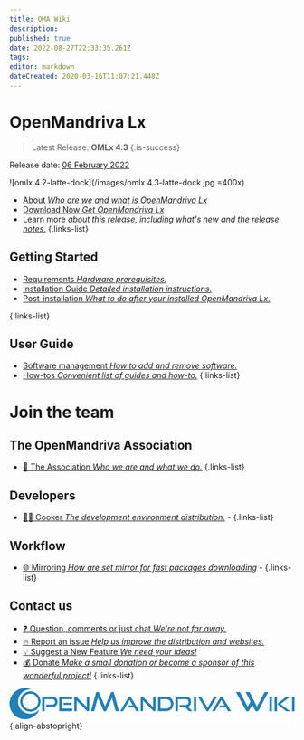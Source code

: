 ```yaml
---
title: OMA Wiki
description: 
published: true
date: 2022-08-27T22:33:35.261Z
tags: 
editor: markdown
dateCreated: 2020-03-16T11:07:21.448Z
---
```


# OpenMandriva Lx

>  Latest Release: **OMLx 4.3**
{.is-success}

Release date:  [06 February 2022](https://www.openmandriva.org/en/news/article/openmandriva-lx-4-3-released)

![omlx.4.2-latte-dock](/images/omlx.4.3-latte-dock.jpg =400x)

- [About *Who are we and what is OpenMandriva Lx*](/distribution)
- [Download Now *Get OpenMandriva Lx*](/distribution/releases/omlx43/download)
- [Learn more *about this release, including what's new and the release notes.*](/distribution/releases/omlx43) 
{.links-list}

## Getting Started

- [Requirements *Hardware prerequisites.*](/distribution/install/requirements/)
- [Installation Guide *Detailed installation instructions.*](/distribution/install/)
- [Post-installation *What to do after your installed OpenMandriva Lx.*](/distribution/install/post-install)

{.links-list}

## User Guide

<!-- - [The Basics *Learn how to use it.*](/distribution/guide/intro) -->
<!-- - [Usage *Dive deeper in the environment*](/distribution/guide/structure) -->
- [Software management *How to add and remove software.*](/distribution/guides/software-management)
- [How-tos *Convenient list of guides and how-to.*](/distribution/guides/how-tos)
{.links-list}

<!-- ## Administration

- [:globe_with_meridians: Locales *Manage the languages and units of your environement.*](/distribution/administration/locales)
- [:busts_in_silhouette: User Groups *Permissions and access rights.*](/distribution/administration/groups)
- [:wrench: Troubleshooting *Solutions to common issues.*](/distribution/administration/troubleshooting)
{.links-list} -->

# Join the team

## The OpenMandriva Association
- [:book: The Association *Who we are and what we do.*](/team/association)
{.links-list}

## Developers

<!-- [:book: Getting Started *How to join the development team.*](/team/dev)-->
- [:woman_cook: Cooker *The development environment distribution.*](/team/dev/cooker)
\-<!-- [:closed_book: Modules *Learn how to create a package.*](/team/dev/packages/)-->
{.links-list}

## Workflow
- [:globe_with_meridians: Mirroring *How are set mirror for fast packages downloading*](/en/team/infra/mirroring)
\-<!-- [:symbols: Localization *Improve language and regional settings*](/team/l10n/)-->
{.links-list}

## Contact us
- [:question: Question, comments or just chat *We're not far away.*](/team/chat)
- [:fire: Report an issue *Help us improve the distribution and websites.*](/team/qa/report-bug)
- [:bulb: Suggest a New Feature *We need your ideas!*](/team/chat)
- [:moneybag: Donate *Make a small donation or become a sponsor of this wonderful project!*](https://www.openmandriva.org/en/Donate)
{.links-list}

<!--# Policies -->


![openmandriva-wiki.svg](/logo/openmandriva-wiki.svg){.align-abstopright}
